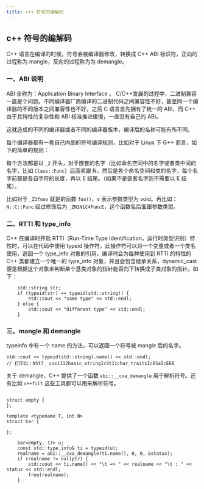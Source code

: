 ```yaml
---
title: c++ 符号的编解码
---
```


## c++ 符号的编解码

C++ 语言在编译的时候，符号会被编译器修改，转换成 C++ ABI 标识符，正向的过程称为 mangle，反向的过程称为为 demangle。

### 一、ABI 说明

ABI 全称为：Application Binary Interface 。 C/C++发展的过程中，二进制兼容一直是个问题。不同编译器厂商编译的二进制代码之间兼容性不好，甚至同一个编译器的不同版本之间兼容性也不好。之后 C 语言首先拥有了统一的 ABI，而 C++ 由于其特性的复杂性和 ABI 标准推进缓慢，一直没有自己的 ABI。

这就造成的不同的编译器或者不同的编译器版本，编译后的名称可能有所不同。

每个编译器都有一套自己内部的符号编译规则，比如对于 Linux 下 G++ 而言，如下的简单的规则：

每个方法都是以 `_Z` 开头，对于嵌套的名字（比如命名空间中的名字或者类中间的名字，比如 `Class::Func`）后面紧跟 N。然后是各个命名空间和类的名字，每个名字前都是各自字符的长度，再以 E 结尾。（如果不是嵌套名字则不需要以 E 结尾）。

比如对于 `_Z3foov` 就是的函数 `foo()`，v 表示参数类型为 void。再比如：`N::C::Func` 经过修饰后为 `_ZN1N1C4FuncE`，这个函数名后面跟参数类型。

### 二、RTTI 和 type_info

C++ 在编译时开启 RTTI（Run-Time Type Identification，运行时类型识别）特性时，可以在代码中使用 typeid 操作符，此操作符可以对一个变量或者一个类名使用，返回一个 type_info 对象的引用。编译时会为每种使用到 RTTI 的特性的 C++ 类都建立一个唯一的 type_info 对象，并且会包含继承关系，dynamic_cast 便是根据这个对象来判断某个基类对象的指针能否向下转换成子类对象的指针。如下：

```
    std::string str;
    if (typeid(str) == typeid(std::string)) {
        std::cout << "same type" << std::endl;
    } else {
        std::cout << "different type" << std::endl;
    }
```

### 三、mangle 和 demangle

typeinfo 中有一个 name 的方法，可以返回一个符号被 mangle 后的名字。

```
std::cout << typeid(std::string).name() << std::endl;
// 打印出：NSt7__cxx1112basic_stringIcSt11char_traitsIcESaIcEEE
```

关于 demangle，C++ 提供了一个函数 `abi::__cxa_demangle` 用于解析符号。还有比如 `c++filt` 这些工具都可以用来解析符号。

```
    
struct empty {
};

template <typename T, int N>
struct bar {

};
    
    bar<empty, 17> u;
    const std::type_info& ti = typeid(u);
    realname = abi::__cxa_demangle(ti.name(), 0, 0, &status);
    if (realname != nullptr) {
        std::cout << ti.name() << "\t => " << realname << "\t : " << status << std::endl;
        free(realname);
    }
```